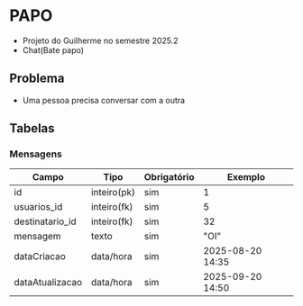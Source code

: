 # PAPO
- Projeto do Guilherme no semestre 2025.2
- Chat(Bate papo)

## Problema
- Uma pessoa precisa conversar com a outra
## Tabelas
### Mensagens
| Campo			        | Tipo		    | Obrigatório 	| Exemplo 			            |
|-----------------------|---------------|---------------|-------------------------------|
| id			        | inteiro(pk)	| sim		    | 1	  			                |
| usuarios_id		    | inteiro(fk)	| sim		    | 5	  			                |  
| destinatario_id	    | inteiro(fk)	| sim		    | 32	  			            |
| mensagem		        | texto		    | sim		    | "OI"	  	                    |
| dataCriacao		    | data/hora	    | sim           | 2025-08-20 14:35		        |
| dataAtualizacao	    | data/hora	    | sim		    | 2025-09-20 14:50              |
